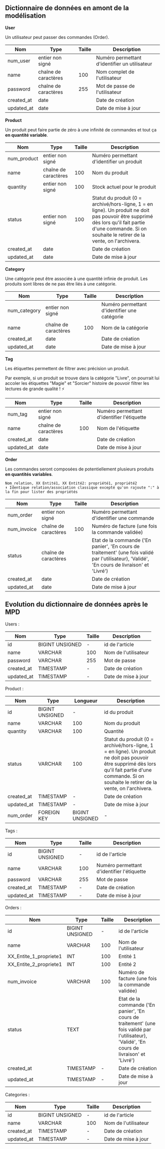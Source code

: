 ## Dictionnaire de données en amont de la modélisation

**User**

Un utilisateur peut passer des commandes (Order).

| Nom        | Type                 | Taille | Description                                   |
|------------|----------------------|--------|-----------------------------------------------|
| num_user   | entier non signé     |        | Numéro permettant d'identifier un utilisateur |
| name       | chaîne de caractères | 100    | Nom complet de l'utilisateur                  |
| password   | chaîne de caractères | 255    | Mot de passe de l'utilisateur                  |
| created_at | date                 |        | Date de création             |
| updated_at | date                 |        | Date de mise à jour          |

**Product**

Un produit peut faire partie de zéro à une infinité de commandes et tout ça **en quantité variable**.

| Nom         | Type                 | Taille | Description                               |
|-------------|----------------------|--------|-------------------------------------------|
| num_product | entier non signé     |        | Numéro permettant d'identifier un produit |
| name        | chaîne de caractères | 100    | Nom du produit                            |
| quantity        | entier non signé | 100    | Stock actuel pour le produit                            |
| status        | entier non signé | 100    | Statut du produit (0 = archivé/hors-ligne, 1 = en ligne). Un produit ne doit pas pouvoir être supprimé dès lors qu'il fait partie d'une commande. Si on souhaite le retirer de la vente, on l'archivera.                            |
| created_at  | date                 |        | Date de création                          |
| updated_at  | date                 |        | Date de mise à jour                       |

**Category**

Une catégorie peut être associée à une quantité infinie de produit. Les produits sont libres de ne pas être liés à une catégorie.

| Nom        | Type                 | Taille | Description                                  |
|------------|----------------------|--------|----------------------------------------------|
| num_category   | entier non signé     |        | Numéro permettant d'identifier une catégorie |
| name       | chaîne de caractères | 100    | Nom de la catégorie                          |
| created_at | date                 |        | Date de création                             |
| updated_at | date                 |        | Date de mise à jour                          |

**Tag**

Les étiquettes permettent de filtrer avec précision un produit.

Par exemple, si un produit se trouve dans la catégorie "Livre", on pourrait lui accoler les étiquettes "Magie" et "Sorcier" histoire de pouvoir filtrer les lectures de grande qualité ! ⚡

| Nom        | Type                 | Taille | Description                                |
|------------|----------------------|--------|--------------------------------------------|
| num_tag    | entier non signé     |        | Numéro permettant d'identifier l'étiquette |
| name       | chaîne de caractères | 100    | Nom de l'étiquette                         |
| created_at | date                 |        | Date de création                           |
| updated_at | date                 |        | Date de mise à jour                        |

**Order**

Les commandes seront composées de potentiellement plusieurs produits **en quantités variables**.

```mocodo
Nom_relation, XX Entité1, XX Entité2: propriété1, propriété2
⬆️ Identique relation/association classique excepté qu'on rajoute ":" à la fin pour lister des propriétés
```

| Nom        | Type             | Taille | Description                                 |
|------------|------------------|--------|---------------------------------------------|
| num_order  | entier non signé |        | Numéro permettant d'identifier une commande |
| num_invoice  | chaîne de caractères |  100  | Numéro de facture (une fois la commande validée) |
| status  | chaîne de caractères |        | Etat de la commande ('En panier', 'En cours de traitement' (une fois validé par l'utilisateur), 'Validé', 'En cours de livraison' et 'Livré') |
| created_at | date             |        | Date de création                            |
| updated_at | date             |        | Date de mise à jour                         |


## Evolution du dictionnaire de données après le MPD

Users :

|Nom|Type|Taille|Description|
|-|-|-|-|
|id|BIGINT UNSIGNED|-|id de l'article|
|name|VARCHAR|100|Nom de l'utilisateur|
|password|VARCHAR|255|Mot de passe|
|created_at|TIMESTAMP|-|Date de création|
|updated_at|TIMESTAMP|-|Date de mise à jour|

Product :

|Nom|Type|Longueur|Description|
|-|-|-|-|
|id|BIGINT UNSIGNED|-|id du produit|
|name|VARCHAR|100|Nom du produit|
|quantity|VARCHAR|100|Quantité|
|status|VARCHAR|100|Statut du produit (0 = archivé/hors-ligne, 1 = en ligne). Un produit ne doit pas pouvoir être supprimé dès lors qu'il fait partie d'une commande. Si on souhaite le retirer de la vente, on l'archivera.  |
|created_at|TIMESTAMP|-|Date de création|
|updated_at|TIMESTAMP|-|Date de mise à jour|
|num_order|FOREIGN KEY|BIGINT UNSIGNED|-|id prenant comme reference users id|

Tags :

|Nom|Type|Taille|Description|
|-|-|-|-|
|id|BIGINT UNSIGNED|-|id de l'article|
|name|VARCHAR|100|Numéro permettant d'identifier l'étiquette|
|password|VARCHAR|255|Mot de passe|
|created_at|TIMESTAMP|-|Date de création|
|updated_at|TIMESTAMP|-|Date de mise à jour|

Orders :

|Nom|Type|Taille|Description|
|-|-|-|-|
|id|BIGINT UNSIGNED|-|id de l'article|
|name|VARCHAR|100|Nom de l'utilisateur|
|XX_Entite_1_propriete1|INT|100|Entité 1|
|XX_Entite_2_propriete1|INT|100|Entité 2|
|num_invoice|VARCHAR|100|Numéro de facture (une fois la commande validée)|
|status|TEXT||Etat de la commande ('En panier', 'En cours de traitement' (une fois validé par l'utilisateur), 'Validé', 'En cours de livraison' et 'Livré')|
|created_at|TIMESTAMP|-|Date de création|
|updated_at|TIMESTAMP|-|Date de mise à jour|

Categories :

|Nom|Type|Taille|Description|
|-|-|-|-|
|id|BIGINT UNSIGNED|-|id de l'article|
|name|VARCHAR|100|Nom de l'utilisateur|
|created_at|TIMESTAMP|-|Date de création|
|updated_at|TIMESTAMP|-|Date de mise à jour|
